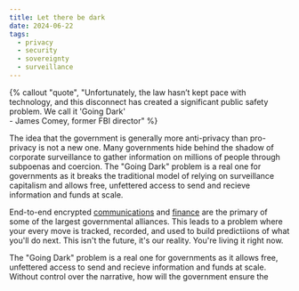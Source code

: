 ```yaml
---
title: Let there be dark
date: 2024-06-22
tags:
  - privacy
  - security
  - sovereignty
  - surveillance
---
```

{% callout "quote", "Unfortunately, the law hasn’t kept pace with technology, and this disconnect has created a significant public safety problem. We call it 'Going Dark'<br>- James Comey, former FBI director" %}

The idea that the government is generally more anti-privacy than pro-privacy is not a new one. Many governments hide behind the shadow of corporate surveillance to gather information on millions of people through subpoenas and coercion. The "Going Dark" problem is a real one for governments as it breaks the traditional model of relying on surveillance capitalism and allows free, unfettered access to send and recieve information and funds at scale.

End-to-end encrypted [communications](/archive/2024/chat-control-enriches-surveillance-state/) and [finance](/archive/2024/the-bitcoiners-were-wrong) are the primary of some of the largest governmental alliances. This leads to a problem where your every move is tracked, recorded, and used to build predictiions of what you'll do next. This isn't the future, it's our reality. You're living it right now.

The "Going Dark" problem is a real one for governments as it allows free, unfettered access to send and recieve information and funds at scale. Without control over the narrative, how will the government ensure the 